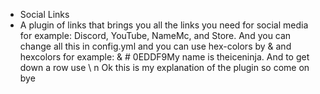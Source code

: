 - Social Links
- A plugin of links that brings you all the links you need for social media for example: Discord, YouTube, NameMc, and Store. And you can change all this in config.yml and you can use hex-colors by &amp; and hexcolors for example: &amp; # 0EDDF9My name is theiceninja. And to get down a row use \ n Ok this is my explanation of the plugin so come on bye
